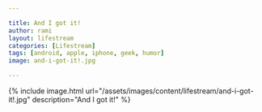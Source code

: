 ```yaml
---

title: And I got it!
author: rami
layout: lifestream 
categories: [Lifestream]
tags: [android, apple, iphone, geek, humor]
image: and-i-got-it!.jpg

---
```


{% include image.html url="/assets/images/content/lifestream/and-i-got-it!.jpg" description="And I got it!" %}
